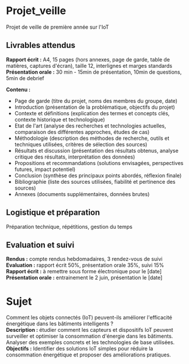 # Projet_veille
Projet de veille de première année sur l'IoT

## Livrables attendus
**Rapport écrit :** A4, 15 pages (hors annexes, page de garde, table de matières, captures d'écran), taille 12, interlignes et marges standards  
**Présentation orale :** 30 min - 15min de présentation, 10min de questions, 5min de debrief  
  
**Contenu :**   
- Page de garde (titre du projet, noms des membres du groupe, date)  
- Introduction (présentation de la problématique, objectifs du projet)  
- Contexte et définitions (explication des termes et concepts clés, contexte historique et technologique)  
- Etat de l'art (analyse des recherches et technologies actuelles, comparaison des différentes approches, études de cas)  
- Méthodologie (description des méthodes de recherche, outils et techniques utilisées, critères de sélection des sources)  
- Résultats et discussion (présentation des résultats obtenus, analyse critique des résultats, interprétation des données)  
- Propositions et recommandations (solutions envisagées, perspectives futures, impact potentiel)  
- Conclusion (synthèse des principaux points abordés, réflexion finale)  
- Bibliographie (liste des sources utilisées, fiabilité et pertinence des sources)  
- Annexes (documents supplémentaires, données brutes)  

## Logistique et préparation
Préparation technique, répétitions, gestion du temps

## Evaluation et suivi
**Rendus :** compte rendus hebdomadaires, 3 rendez-vous de suivi  
**Evaluation :** rapport écrit 50%, présentation orale 35%, suivi 15%  
**Rapport écrit :** à remettre sous forme électronique pour le [date]  
**Présentation orale :** entrainement le 2 juin, présentation le [date]  

# Sujet
Comment les objets connectés (IoT) peuvent-ils améliorer l'efficacité énergétique dans les bâtiments intelligents ?  
**Description :** étudier comment les capteurs et dispositifs IoT peuvent surveiller et optimiser la consommation d'énergie dans les bâtiments. Analyser des exemples concrets et les technologies de base utilisées.  
**Objectifs :** Identifier des solutions IoT simples pour réduire la consommation énergétique et proposer des améliorations pratiques.  
